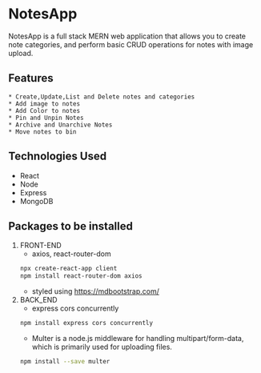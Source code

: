 # NotesApp

NotesApp is a full stack MERN web application that allows you to create note categories, and perform basic CRUD operations for notes with image upload.

## Features
    * Create,Update,List and Delete notes and categories
    * Add image to notes
    * Add Color to notes
    * Pin and Unpin Notes
    * Archive and Unarchive Notes
    * Move notes to bin

##  Technologies Used

* React
* Node
* Express
* MongoDB

## Packages to be installed
1. FRONT-END
    * axios, react-router-dom
    ```bash
    npx create-react-app client
    npm install react-router-dom axios 
    ```
    * styled using  https://mdbootstrap.com/
2. BACK_END
    * express cors concurrently
    ```bash
    npm install express cors concurrently
    ```
    * Multer is a node.js middleware for handling multipart/form-data, which is primarily used for uploading files. 
    ```bash
    npm install --save multer
    ```



